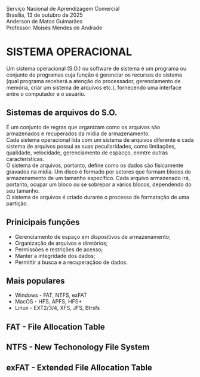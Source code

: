 Serviço Nacional de Aprendizagem Comercial  
Brasília, 13 de outubro de 2025  
Anderson de Matos Guimarães  
Professor: Moisés Mendes de Andrade

# SISTEMA OPERACIONAL

Um sistema operacional (S.O.) ou software de sistema é um programa ou conjunto de programas cuja função é gerenciar os recursos do sistema (qual programa receberá a atenção do processador, gerenciamento de memória, criar um sistema de arquivos etc.), fornecendo uma interface entre o computador e o usuário.

## Sistemas de arquivos do S.O.

É um conjunto de regras que organizam como os arquivos são armazenados e recuperados da mídia de armazenamento.  
Cada sistema operacional lida com um sistema de arquivos diferente e cada sistema de arquivos possui as suas pecuilaridades, como limitações, qualidade, velocidade, gerenciamento de espacço, enmtre outras características.  
O sistema de arquivos, portanto, define como os dados são fisicamente gravados na mídia. Um disco é formado por setores que formam blocos de armazenamento de um tamanho específico. Cada arquivo armazenado irá, portanto, ocupar um bloco ou se sobrepor a vários blocos, dependendo do seu tamanho.  
O sistema de arquivos é criado durante o processo de formatação de uma partição.  

## Prinicipais funções

- Gerenciamento de espaço em dispositivos de armazenamento;
- Organização de arquivos e diretórios;
- Permissões e restrições de acesso;
- Manter a integridade dos dados;
- Permittir a busca e a recuperaçãoo de dados.

## Mais populares

- Windows - FAT, NTFS, exFAT
- MacOS - HFS, APFS, HFS+
- Linux - EXT2/3/4, XFS, JFS, Btrsfs

## FAT - File Allocation Table

## NTFS - New Techonology File System

## exFAT - Extended File Allocation Table
